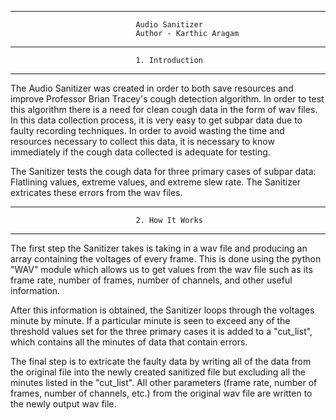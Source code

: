 
************************************************************************************************
                                Audio Sanitizer
                                Author - Karthic Aragam
*************************************************************************************************
                                1. Introduction
*************************************************************************************************

The Audio Sanitizer was created in order to both save resources and improve  Professor 
Brian Tracey's cough detection algorithm. In order to test this algorithm there is a need for 
clean cough data in the form of wav files. In this data collection process, it is very easy to 
get subpar data due to faulty recording techniques. In order to avoid wasting the time and 
resources necessary to collect this data, it is necessary to know immediately if the cough 
data collected is adequate for testing. 

The Sanitizer tests the cough data for three primary cases of subpar data: Flatlining values, 
extreme values, and extreme slew rate. The Sanitizer  extricates these errors from the wav files.

*************************************************************************************************
                                2. How It Works
*************************************************************************************************

The first step the Sanitizer takes is taking in a wav file and producing an array containing 
the voltages of every frame. This is done using the python "WAV" module which allows us to get values
from the wav file such as its frame rate, number of frames, number of channels, and other useful information.

After this information is obtained, the Sanitizer loops through the voltages minute by minute.
If a particular minute is seen to exceed any of the threshold values set for the three primary cases
it is added to a "cut_list", which contains all the minutes of data that contain errors. 

The final step is to extricate the faulty data by writing all of the data from the original file
into the newly created sanitized file but excluding all the minutes  listed in the "cut_list". All 
other parameters (frame rate, number of frames, number of channels, etc.) from the original wav file
are written to the newly output wav file.

	

